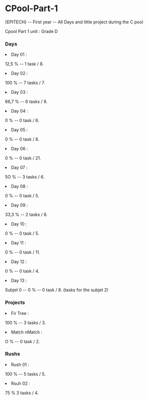 <h1>CPool-Part-1</h1>
<p>{EPITECH} -- First year -- All Days and little project during the C pool</p>

<p>Cpool Part 1 unit : Grade D</p>

<h3> Days </h3>

<li>Day 01 :</li>
<p> 12,5 % -- 1 task / 8.</p>
<li>Day 02 :</li>
<p> 100 % -- 7 tasks / 7.</p>
<li>Day 03 :</li>
<p> 66,7 % -- 6 tasks / 9.</p>
<li>Day 04 :</li>
<p> 0 % -- 0 task / 6.</p>
<li>Day 05 :</li>
<p> 0 % -- 0 task / 8.</p>
<li>Day 06 :</li>
<p> 0 % -- 0 task / 21.</p>
<li>Day 07 :</li>
<p> 5O % -- 3 tasks / 6.</p>
<li>Day 08 :</li>
<p> 0 % -- 0 task / 5.</p>
<li>Day 09 :</li>
<p> 33,3 % -- 2 tasks / 6.</p>
<li>Day 10 :</li>
<p> 0 % -- 0 task / 5.</p>
<li>Day 11 :</li>
<p> 0 % -- 0 task / 11.</p>
<li>Day 12 :</li>
<p> 0 % -- 0 task / 4.</p>
<li>Day 13 :</li>
<p> Subjet 0 -- 0 % -- 0 task / 8. (tasks for the subjet 2)</p>

<h3> Projects </h3>

<li>Fir Tree :</li>
<p> 100 % -- 3 tasks / 3.</p>
<li>Match nMatch :</li>
<p> O % -- 0 task / 2.</p>


<h3> Rushs </h3>

<li>Rush 01 :</li>
<p> 100 % -- 5 tasks / 5.</p>
<li>Rsuh 02 :</li>
<p> 75 % 3 tasks / 4.</p>
